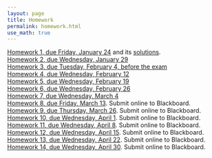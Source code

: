 ```yaml
---
layout: page
title: Homework
permalink: homework.html
use_math: true
---
```


<a href="hw/hw1.pdf">Homework 1, due Friday, January 24</a> and its <a href="hw/hw1-solutions.pdf">solutions</a>.<br>
<a href="hw/homework2-2020.pdf">Homework 2, due Wednesday, January 29</a><br>
<a href="hw/hw3-2020.pdf">Homework 3, due Tuesday, February 4, before the exam</a><br>
<a href="hw/hw4-2020.pdf">Homework 4, due Wednesday, February 12</a><br>
<a href="hw/hw5-2020.pdf">Homework 5, due Wednesday, February 19</a><br>
<a href="hw/hw6-2020.pdf">Homework 6, due Wednesday, February 26</a><br>
<a href="hw/hw7-2020.pdf">Homework 7, due Wednesday, March 4</a><br>
<a href="hw/hw8-2020.pdf">Homework 8, due Friday, March 13</a>. Submit online to Blackboard.<br>
<a href="hw/hw9-2020.pdf">Homework 9, due Thursday, March 26</a>. Submit online to Blackboard.<br>
<a href="hw/homework10.pdf">Homework 10, due Wednesday, April 1</a>. Submit online to Blackboard.<br>
<a href="hw/hw11-2020.pdf">Homework 11, due Wednesday, April 8</a>. Submit online to Blackboard.<br>
<a href="hw/hw12-2020.pdf">Homework 12, due Wednesday, April 15</a>. Submit online to Blackboard.<br>
<a href="hw/homework13.pdf">Homework 13, due Wednesday, April 22</a>. Submit online to Blackboard.<br>
<a href="hw/homework14.pdf">Homework 14, due Wednesday, April 30</a>. Submit online to Blackboard.<br>

